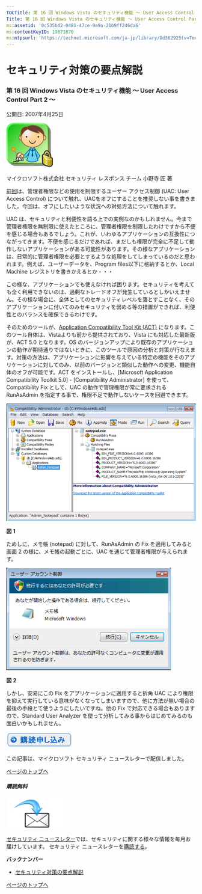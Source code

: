 ```yaml
---
TOCTitle: 第 16 回 Windows Vista のセキュリティ機能 ～ User Access Control Part 2 ～
Title: 第 16 回 Windows Vista のセキュリティ機能 ～ User Access Control Part 2 ～
ms:assetid: '0c535b42-0481-47ce-9a9a-21b9ff246da6'
ms:contentKeyID: 19871870
ms:mtpsurl: 'https://technet.microsoft.com/ja-jp/library/Dd362925(v=TechNet.10)'
---
```


セキュリティ対策の要点解説
==========================

### 第 16 回 Windows Vista のセキュリティ機能 ～ User Access Control Part 2 ～

公開日: 2007年4月25日

![](images/Dd362925.SecPoint(ja-jp,TechNet.10).gif)

マイクロソフト株式会社
セキュリティ レスポンス チーム
小野寺 匠 著

[前回](https://technet.microsoft.com/ja-jp/library/c1597167-8f2f-4d00-abe9-9c2bec400431(v=TechNet.10))は、管理者権限などの使用を制限するユーザー アクセス制御 (UAC: User Access Control) について触れ、UACをオフにすることを推奨しない事を書きました。今回は、オフにしたいような状況への対処方法について触れます。

UAC は、セキュリティと利便性を語る上での実例なのかもしれません。今まで管理者権限を無制限に使えたところに、管理者権限を制限したわけですから不便を感じる場合もあるでしょう。これが、いわゆるアプリケーションの互換性につながってきます。不便を感じるだけであれば、まだしも権限が完全に不足して動作しないアプリケーションがある可能性があります。その様なアプリケーションは、日常的に管理者権限を必要とするような処理をしてしまっているのだと思われます。例えば、ユーザーデータを、Program files以下に格納するとか、Local Machine レジストリを書きかえるとか・・・

この様な、アプリケーションでも使えなければ困ります。セキュリティを考えても全く利用できないのは、過剰なトレードオフが発生しているとしかいえません。その様な場合に、全体としてのセキュリティレベルを落とすことなく、そのアプリケーションに付いてのみセキュリティを弱める等の措置ができれば、利便性とのバランスを確保できるわけです。

そのためのツールが、[Application Compatibility Tool Kit (ACT)](https://technet.microsoft.com/ja-jp/library/c2b4d368-fc7f-447e-9b3a-908976fb9000(v=TechNet.10)) になります。このツール自体は、Vistaよりも前から提供されており、Vista にも対応した最新版が、ACT 5.0 となります。OS のバージョンアップにより既存のアプリケーションの動作が期待通りではないときに、このツールで原因の分析と対策が行なえます。対策の方法は、アプリケーションに影響を与えている特定の機能をそのアプリケーションに対してのみ、以前のバージョンと類似した動作への変更、機能自体のオフが可能です。ACT をインストールし、\[Microsoft Application Compatibility Toolkit 5.0\] - \[Compatibility Administrator\] を使って、Compatibility Fix として、UAC の動作で管理権限が常に要求される RunAsAdmin を指定する事で、権限不足で動作しないケースを回避できます。

![](images/Dd362925.secpoint0016_01(ja-jp,TechNet.10).gif)

**図** **1**

ためしに、メモ帳 (notepad) に対して、RunAsAdmin の Fix を適用してみると画面 2 の様に、メモ帳の起動ごとに、UAC を通じて管理者権限が与えられます。

![](images/Dd362925.secpoint0016_02(ja-jp,TechNet.10).gif)

**図** **2**

しかし、安易にこの Fix をアプリケーションに適用すると折角 UAC により権限を抑えて実行している意味がなくなってしまいますので、他に方法が無い場合の最後の手段とて使うようにしたいですね。他の Fix で対応できる場合もありますので、Standard User Analyzer を使って分析してみる事からはじめてみるのも面白いかもしれません。

[![](images/Dd362925.btn_reg_today(ja-jp,TechNet.10).jpg)](https://technet.microsoft.com/ja-jp/library/d2607610-3137-420b-9bbf-2552bec68922(v=TechNet.10))

この記事は、マイクロソフト セキュリティ ニュースレターで配信しました。

[](#mainsection)[ページのトップへ](#mainsection)

##### 購読無料

![](images/Dd362925.subscribe(ja-jp,TechNet.10).gif)

[セキュリティ ニュースレター](http://www.microsoft.com/japan/technet/security/secnews/default.mspx)では、セキュリティに関する様々な情報を毎月お届けしています。
セキュリティ ニュースレターを[購読する](https://technet.microsoft.com/ja-jp/library/d2607610-3137-420b-9bbf-2552bec68922(v=TechNet.10))。

**バックナンバー**
-   [セキュリティ対策の要点解説](https://technet.microsoft.com/ja-jp/library/f301b3b4-fdcc-43f8-846e-135538db4edf(v=TechNet.10))

[](#mainsection)[ページのトップへ](#mainsection)

